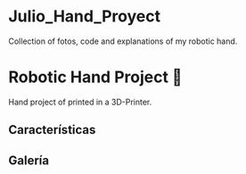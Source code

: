 # Julio_Hand_Proyect
Collection of fotos, code and explanations of my robotic hand.

# Robotic Hand Project 🤖
Hand project of printed in a 3D-Printer.   

## Características


## Galería
